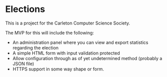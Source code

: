 # Elections

This is a project for the Carleton Computer Science Society.

The MVP for this will include the following:

* An administration panel where you can view and export statistics regarding the election
* A simple HTML form with input validation protected
* Allow configuration through as of yet undetermined method (probably a JSON file)
* HTTPS support in some way shape or form.
